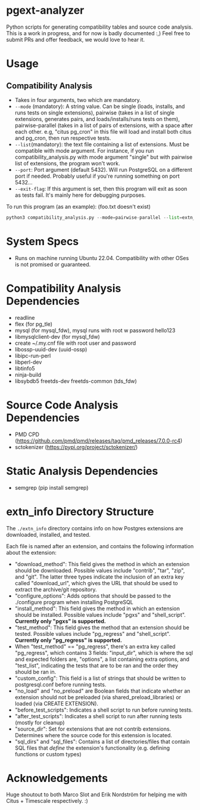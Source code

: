 # pgext-analyzer
Python scripts for generating compatibility tables and source code analysis. This is a work in progress, and for now is badly documented :,) Feel free to submit PRs and offer feedback, we would love to hear it.

# Usage
## Compatibility Analysis
- Takes in four arguments, two which are mandatory.
- `--mode` (mandatory): A string value. Can be single (loads, installs, and runs tests on single extensions), pairwise (takes in a list of single extensions, generates pairs, and loads/installs/runs tests on them), pairwise-parallel (takes in a list of pairs of extensions, with a space after each other. e.g, "citus pg_cron" in this file will load and install both citus and pg_cron, then run respective tests.
- `--list`(mandatory): the text file containing a list of extensions. Must be compatible with mode argument. For instance, if you run compatibility_analysis.py with mode argument "single" but with pairwise list of extensions, the program won't work.
- `--port`: Port argument (default 5432). Will run PostgreSQL on a different port if needed. Probably useful if you're running something on port 5432...
- `--exit-flag`: If this argument is set, then this program will exit as soon as tests fail. It's mainly here for debugging purposes.

To run this program (as an example): (foo.txt doesn't exist)
```python
python3 compatibility_analysis.py --mode=pairwise-parallel --list=extn_list/foo.txt --port=5430
```

# System Specs
- Runs on machine running Ubuntu 22.04. Compatibility with other OSes is not promised or guaranteed.

# Compatibility Analysis Dependencies
- readline
- flex (for pg_tle)
- mysql (for mysql_fdw), mysql runs with root w password hello123
- libmysqlclient-dev (for mysql_fdw)
- create ~/.my.cnf file with root user and password
- libossp-uuid-dev (uuid-ossp)
- libipc-run-perl
- libperl-dev
- libtinfo5
- ninja-build
- libsybdb5 freetds-dev freetds-common (tds_fdw)

# Source Code Analysis Dependencies
- PMD CPD (https://github.com/pmd/pmd/releases/tag/pmd_releases/7.0.0-rc4)
- sctokenizer (https://pypi.org/project/sctokenizer/)

# Static Analysis Dependencies
- semgrep (pip install semgrep)

# extn_info Directory Structure
The `./extn_info` directory contains info on how Postgres extensions are downloaded, installed, and tested.

Each file is named after an extension, and contains the following information about the extension:
- "download_method": This field gives the method in which an extension should be downloaded. Possible values include "contrib", "tar", "zip", and "git". The latter three types indicate the inclusion of an extra key called "download_url", which gives the URL that should be used to extract the archive/git repository.
- "configure_options": Adds options that should be passed to the ./configure program when installing PostgreSQL
- "install_method": This field gives the method in which an extension should be installed. Possible values include "pgxs" and "shell_script". **Currently only "pgxs" is supported.**
- "test_method": This field gives the method that an extension should be tested. Possible values include "pg_regress" and "shell_script". **Currently only "pg_regress" is supported.**
- When "test_method" == "pg_regress", there's an extra key called "pg_regress", which contains 3 fields: "input_dir", which is where the sql and expected folders are, "options", a list containing extra options, and "test_list", indicating the tests that are to be ran and the order they should be ran in.
- "custom_config": This field is a list of strings that should be written to postgresql.conf before running tests.
- "no_load" and "no_preload" are Boolean fields that indicate whether an extension should not be preloaded (via shared_preload_libraries) or loaded (via CREATE EXTENSION).
- "before_test_scripts": Indicates a shell script to run before running tests.
- "after_test_scripts": Indicates a shell script to run after running tests (mostly for cleanup)
- "source_dir": Set for extensions that are not contrib extensions. Determines where the source code for this extension is located.
- "sql_dirs" and "sql_files": Contains a list of directories/files that contain SQL files that *define* the extension's functionality (e.g. defining functions or custom types)

# Acknowledgements
Huge shoutout to both Marco Slot and Erik Nordström for helping me with Citus + Timescale respectively. :)
